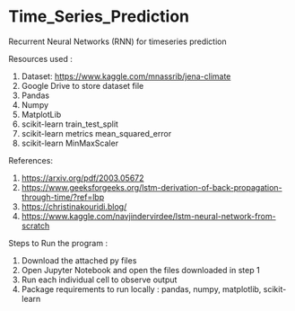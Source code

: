 # Time_Series_Prediction
Recurrent Neural Networks (RNN) for timeseries prediction


Resources used :
   1. Dataset: https://www.kaggle.com/mnassrib/jena-climate
   2. Google Drive to store dataset file
   3. Pandas
   4. Numpy
   5. MatplotLib
   7. scikit-learn train_test_split
   8. scikit-learn metrics mean_squared_error
   9. scikit-learn MinMaxScaler

References:
1. https://arxiv.org/pdf/2003.05672
2. https://www.geeksforgeeks.org/lstm-derivation-of-back-propagation-through-time/?ref=lbp
3. https://christinakouridi.blog/
4. https://www.kaggle.com/navjindervirdee/lstm-neural-network-from-scratch

Steps to Run the program : 
   1. Download the attached py files
   2. Open Jupyter Notebook and open the files downloaded in step 1
   3. Run each individual cell to observe output
   4. Package requirements to run locally : pandas, numpy, matplotlib, scikit-learn
